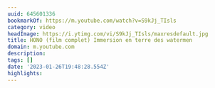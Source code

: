 ```yaml
---
uuid: 645601336
bookmarkOf: https://m.youtube.com/watch?v=S9kJj_TIsls
category: video
headImage: https://i.ytimg.com/vi/S9kJj_TIsls/maxresdefault.jpg
title: HONO (film complet) Immersion en terre des watermen
domain: m.youtube.com
description:
tags: []
date: '2023-01-26T19:48:28.554Z'
highlights:
---
```




